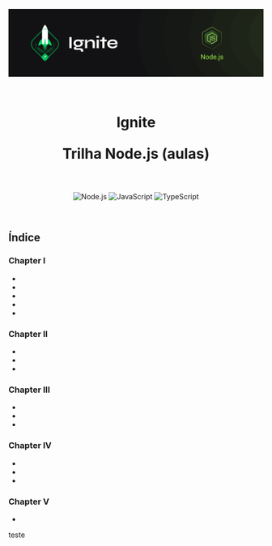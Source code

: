<p align="center">
  <img src=".github/capa-ignite-nodejs.png" alt="Ignite Node.js">
</p>

<br>

<h1 align="center">
  Ignite

  <br>

  Trilha Node.js (aulas)
</h1>

<br>

<p align="center">
  <img src="https://img.shields.io/badge/Node.js-339933?style=for-the-badge&logo=nodedotjs&logoColor=white" alt="Node.js">
  <img src="https://img.shields.io/badge/JavaScript-323330?style=for-the-badge&logo=javascript&logoColor=F7DF1E" alt="JavaScript">
  <img src="https://img.shields.io/badge/TypeScript-007ACC?style=for-the-badge&logo=typescript&logoColor=white" alt="TypeScript">
</p>

<br>

## Índice

### Chapter I
- [Fundamentos do Node.js]: <> (01-fundamentos-do-nodejs)
- [Primeiro projeto com Node.js]: <> (02-primeiro-projeto-nodejs)
- [Desafio 1: conceitos do Node.js]: <> (https://github.com/lfnd0/ignite-desafio1-conceitos-nodejs)
- [Desafio 2: trabalhando com middlewares]: <> (https://github.com/lfnd0/ignite-desafio2-middlewares)
- [Desafio 3: corrigindo o código]: <> (https://github.com/lfnd0/ignite-desafio3-corrigindo-codigo)

### Chapter II
- [Iniciando a API]: <> (03-iniciando-api)
- [Desafio 1: introdução ao SOLID]: <> (https://github.com/lfnd0/ignite-desafio1-introducao-solid)
- [Desafio 2: documentando com Swagger]: <> (https://github.com/lfnd0/ignite-desafio1-introducao-solid)

### Chapter III
- [Continuando a aplicação]: <> (04-continuando-aplicacao)
- [Desafio 1: database queries]: <> (https://github.com/lfnd0/ignite-desafio1-database-queries)
- [Desafio 2: modelagem do banco de dados]: <> (https://bit.ly/3IVhfN0)

### Chapter IV
- [Testes e regras de negócio]: <> (05-testes-regras-negocio)
- [Desafio 1: testes unitários]: <> (https://github.com/lfnd0/ignite-desafio1-testes-unitarios)
- [Desafio 2: testes de integração]: <> (https://github.com/lfnd0/ignite-desafio2-testes-integracao)

### Chapter V
- [Trabalhando com Refresh Token e e-mail]: <> (06-trabalhando-refresh-token-email/)


[comment]: <> (This is a comment, it will not be included)

teste
